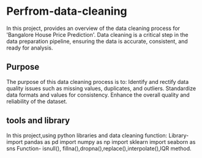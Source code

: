 # Perfrom-data-cleaning
In this project, provides an overview of the data cleaning process for 'Bangalore House Price Prediction'. Data cleaning is a critical step in the data preparation pipeline, ensuring the data is accurate, consistent, and ready for analysis.

## Purpose

The purpose of this data cleaning process is to:
Identify and rectify data quality issues such as missing values, duplicates, and outliers.
Standardize data formats and values for consistency.
Enhance the overall quality and reliability of the dataset.

##  tools and library
In this project,using python libraries and data cleaning function:
Library- import pandas as pd
         import numpy as np
         import sklearn
         import seaborn as sns
Function- isnull(), fillna(),dropna(),replace(),interpolate(),IQR method.

				

